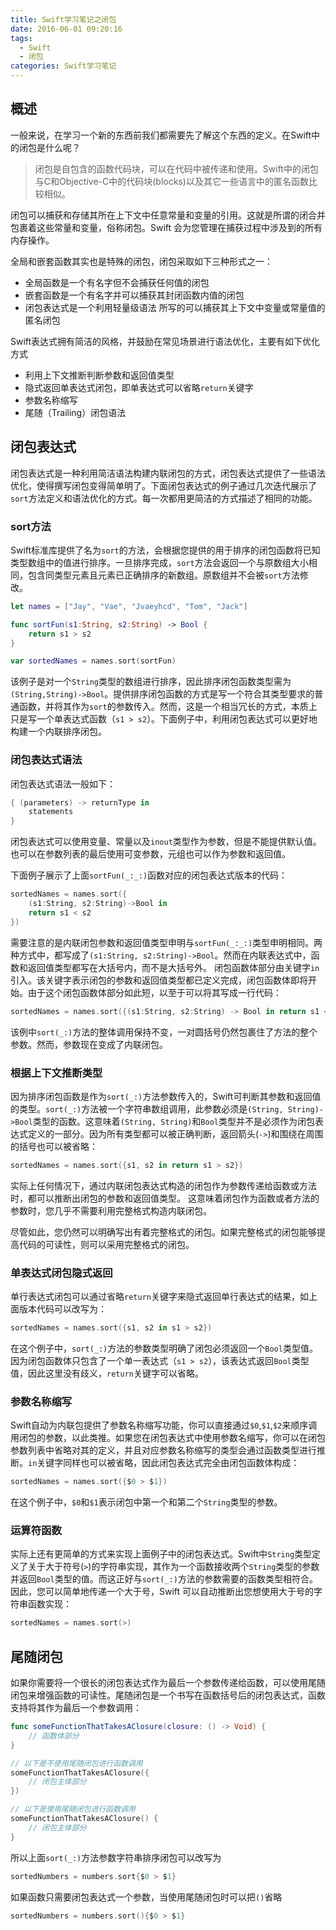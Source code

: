```yaml
---
title: Swift学习笔记之闭包
date: 2016-06-01 09:20:16
tags:
  - Swift
  - 闭包
categories: Swift学习笔记
---
```


## 概述

一般来说，在学习一个新的东西前我们都需要先了解这个东西的定义。在Swift中的闭包是什么呢？
> 闭包是自包含的函数代码块，可以在代码中被传递和使用。Swift中的闭包与C和Objective-C中的代码块(blocks)以及其它一些语言中的匿名函数比较相似。

闭包可以捕获和存储其所在上下文中任意常量和变量的引用。这就是所谓的闭合并包裹着这些常量和变量，俗称闭包。Swift 会为您管理在捕获过程中涉及到的所有内存操作。

<!-- more -->

全局和嵌套函数其实也是特殊的闭包，闭包采取如下三种形式之一：
* 全局函数是一个有名字但不会捕获任何值的闭包
* 嵌套函数是一个有名字并可以捕获其封闭函数内值的闭包
* 闭包表达式是一个利用轻量级语法	所写的可以捕获其上下文中变量或常量值的匿名闭包

Swift表达式拥有简洁的风格，并鼓励在常见场景进行语法优化，主要有如下优化方式
* 利用上下文推断判断参数和返回值类型
* 隐式返回单表达式闭包，即单表达式可以省略`return`关键字
* 参数名称缩写
* 尾随（Trailing）闭包语法

## 闭包表达式

闭包表达式是一种利用简洁语法构建内联闭包的方式，闭包表达式提供了一些语法优化，使得撰写闭包变得简单明了。下面闭包表达式的例子通过几次迭代展示了`sort`方法定义和语法优化的方式。每一次都用更简洁的方式描述了相同的功能。

### sort方法

Swift标准库提供了名为`sort`的方法，会根据您提供的用于排序的闭包函数将已知类型数组中的值进行排序。一旦排序完成，`sort`方法会返回一个与原数组大小相同，包含同类型元素且元素已正确排序的新数组。原数组并不会被`sort`方法修改。

``` Swift	
let names = ["Jay", "Vae", "Jvaeyhcd", "Tom", "Jack"]

func sortFun(s1:String, s2:String) -> Bool {
    return s1 > s2
}

var sortedNames = names.sort(sortFun)
```
该例子是对一个`String`类型的数组进行排序，因此排序闭包函数类型需为`(String,String)->Bool`。提供排序闭包函数的方式是写一个符合其类型要求的普通函数，并将其作为`sort`的参数传入。然而，这是一个相当冗长的方式，本质上只是写一个单表达式函数（`s1 > s2`）。下面例子中，利用闭包表达式可以更好地构建一个内联排序闭包。

### 闭包表达式语法

闭包表达式语法一般如下：
``` Swift
{ (parameters) -> returnType in
    statements
}
```
闭包表达式可以使用变量、常量以及`inout`类型作为参数，但是不能提供默认值。也可以在参数列表的最后使用可变参数，元组也可以作为参数和返回值。

下面例子展示了上面`sortFun(_:_:)`函数对应的闭包表达式版本的代码：
``` Swift
sortedNames = names.sort({
    (s1:String, s2:String)->Bool in
    return s1 < s2
})
```
需要注意的是内联闭包参数和返回值类型申明与`sortFun(_:_:)`类型申明相同。两种方式中，都写成了`(s1:String, s2:String)->Bool`。然而在内联表达式中，函数和返回值类型都写在大括号内，而不是大括号外。
闭包函数体部分由关键字`in`引入。该关键字表示闭包的参数和返回值类型都已定义完成，闭包函数体即将开始。由于这个闭包函数体部分如此短，以至于可以将其写成一行代码：
``` Swift
sortedNames = names.sort({(s1:String, s2:String) -> Bool in return s1 < s2})
```
该例中`sort(_:)`方法的整体调用保持不变，一对圆括号仍然包裹住了方法的整个参数。然而，参数现在变成了内联闭包。

### 根据上下文推断类型

因为排序闭包函数是作为`sort(_:)`方法参数传入的，Swift可判断其参数和返回值的类型。`sort(_:)`方法被一个字符串数组调用，此参数必须是`(String, String)->Bool`类型的函数。这意味着`(String, String)`和`Bool`类型并不是必须作为闭包表达式定义的一部分。因为所有类型都可以被正确判断，返回箭头(`->`)和围绕在周围的括号也可以被省略：

``` Swift
sortedNames = names.sort({s1, s2 in return s1 > s2})
```
实际上任何情况下，通过内联闭包表达式构造的闭包作为参数传递给函数或方法时，都可以推断出闭包的参数和返回值类型。 这意味着闭包作为函数或者方法的参数时，您几乎不需要利用完整格式构造内联闭包。

尽管如此，您仍然可以明确写出有着完整格式的闭包。如果完整格式的闭包能够提高代码的可读性，则可以采用完整格式的闭包。

### 单表达式闭包隐式返回
单行表达式闭包可以通过省略`return`关键字来隐式返回单行表达式的结果，如上面版本代码可以改写为：
``` Swift
sortedNames = names.sort({s1, s2 in s1 > s2})
```
在这个例子中，`sort(_:)`方法的参数类型明确了闭包必须返回一个`Bool`类型值。因为闭包函数体只包含了一个单一表达式（`s1 > s2`），该表达式返回`Bool`类型值，因此这里没有歧义，`return`关键字可以省略。

### 参数名称缩写
Swift自动为内联包提供了参数名称缩写功能，你可以直接通过`$0`,`$1`,`$2`来顺序调用闭包的参数，以此类推。如果您在闭包表达式中使用参数名缩写，你可以在闭包参数列表中省略对其的定义，并且对应参数名称缩写的类型会通过函数类型进行推断。`in`关键字同样也可以被省略，因此闭包表达式完全由闭包函数体构成：
``` Swift
sortedNames = names.sort({$0 > $1})
```
在这个例子中，`$0`和`$1`表示闭包中第一个和第二个`String`类型的参数。

### 运算符函数
实际上还有更简单的方式来实现上面例子中的闭包表达式。Swift中`String`类型定义了关于大于符号(`>`)的字符串实现，其作为一个函数接收两个`String`类型的参数并返回`Bool`类型的值。而这正好与`sort(_:)`方法的参数需要的函数类型相符合。因此，您可以简单地传递一个大于号，Swift 可以自动推断出您想使用大于号的字符串函数实现：
``` Swift
sortedNames = names.sort(>)
```

## 尾随闭包

如果你需要将一个很长的闭包表达式作为最后一个参数传递给函数，可以使用尾随闭包来增强函数的可读性。尾随闭包是一个书写在函数括号后的闭包表达式，函数支持将其作为最后一个参数调用：
``` Swift
func someFunctionThatTakesAClosure(closure: () -> Void) {
    // 函数体部分
}

// 以下是不使用尾随闭包进行函数调用
someFunctionThatTakesAClosure({
    // 闭包主体部分
})

// 以下是使用尾随闭包进行函数调用
someFunctionThatTakesAClosure() {
    // 闭包主体部分
}
```

所以上面`sort(_:)`方法参数字符串排序闭包可以改写为
``` Swift
sortedNumbers = numbers.sort{$0 > $1}
```
如果函数只需要闭包表达式一个参数，当使用尾随闭包时可以把`()`省略
``` Swift
sortedNumbers = numbers.sort(){$0 > $1}
```
